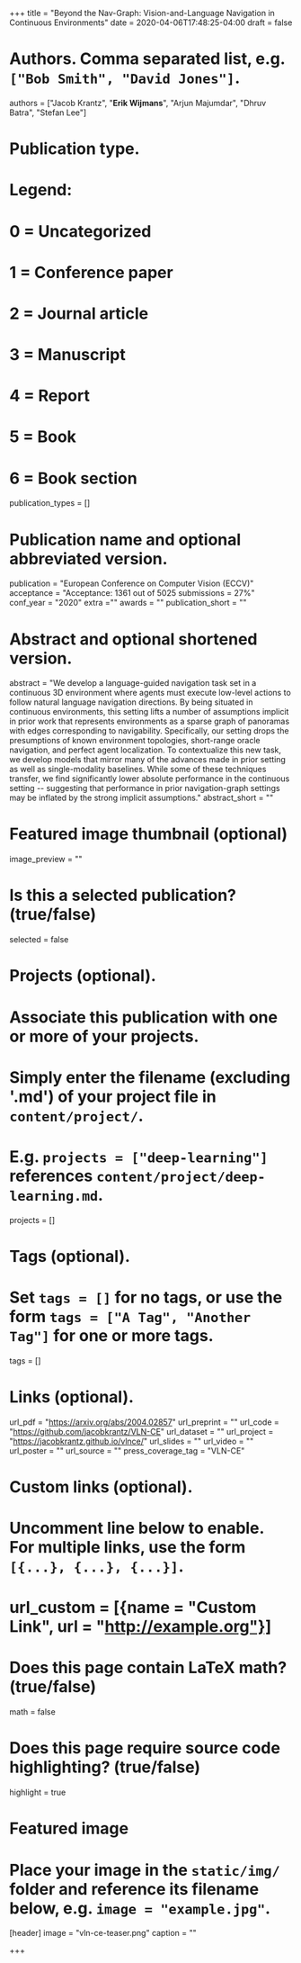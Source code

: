 +++
title = "Beyond the Nav-Graph: Vision-and-Language Navigation in Continuous Environments"
date = 2020-04-06T17:48:25-04:00
draft = false

# Authors. Comma separated list, e.g. `["Bob Smith", "David Jones"]`.
authors = ["Jacob Krantz", "**Erik Wijmans**", "Arjun Majumdar", "Dhruv Batra", "Stefan Lee"]

# Publication type.
# Legend:
# 0 = Uncategorized
# 1 = Conference paper
# 2 = Journal article
# 3 = Manuscript
# 4 = Report
# 5 = Book
# 6 = Book section
publication_types = []

# Publication name and optional abbreviated version.
publication = "European Conference on Computer Vision (ECCV)"
acceptance = "Acceptance: 1361 out of 5025 submissions = 27%"
conf_year = "2020"
extra =""
awards = ""
publication_short = ""


# Abstract and optional shortened version.
abstract = "We develop a language-guided navigation task set in a continuous 3D environment where agents must execute low-level actions to follow natural language navigation directions. By being situated in continuous environments, this setting lifts a number of assumptions implicit in prior work that represents environments as a sparse graph of panoramas with edges corresponding to navigability. Specifically, our setting drops the presumptions of known environment topologies, short-range oracle navigation, and perfect agent localization. To contextualize this new task, we develop models that mirror many of the advances made in prior setting as well as single-modality baselines. While some of these techniques transfer, we find significantly lower absolute performance in the continuous setting -- suggesting that performance in prior navigation-graph settings may be inflated by the strong implicit assumptions."
abstract_short = ""

# Featured image thumbnail (optional)
image_preview = ""

# Is this a selected publication? (true/false)
selected = false

# Projects (optional).
#   Associate this publication with one or more of your projects.
#   Simply enter the filename (excluding '.md') of your project file in `content/project/`.
#   E.g. `projects = ["deep-learning"]` references `content/project/deep-learning.md`.
projects = []

# Tags (optional).
#   Set `tags = []` for no tags, or use the form `tags = ["A Tag", "Another Tag"]` for one or more tags.
tags = []

# Links (optional).
url_pdf = "https://arxiv.org/abs/2004.02857"
url_preprint = ""
url_code = "https://github.com/jacobkrantz/VLN-CE"
url_dataset = ""
url_project = "https://jacobkrantz.github.io/vlnce/"
url_slides = ""
url_video = ""
url_poster = ""
url_source = ""
press_coverage_tag = "VLN-CE"

# Custom links (optional).
#   Uncomment line below to enable. For multiple links, use the form `[{...}, {...}, {...}]`.
# url_custom = [{name = "Custom Link", url = "http://example.org"}]

# Does this page contain LaTeX math? (true/false)
math = false

# Does this page require source code highlighting? (true/false)
highlight = true

# Featured image
# Place your image in the `static/img/` folder and reference its filename below, e.g. `image = "example.jpg"`.
[header]
image = "vln-ce-teaser.png"
caption = ""

+++
